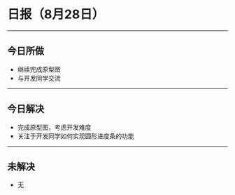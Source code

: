 # 日报（8月28日）
---
## 今日所做
- 继续完成原型图
- 与开发同学交流
---
## 今日解决
- 完成原型图，考虑开发难度
- 关注于开发同学如何实现圆形进度条的功能
---
## 未解决
- 无
